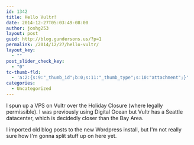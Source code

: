 ```yaml
---
id: 1342
title: Hello Vultr!
date: 2014-12-27T05:03:49-08:00
author: joshg253
layout: post
guid: http://blog.gundersons.us/?p=1
permalink: /2014/12/27/hello-vultr/
layout_key:
  - ""
post_slider_check_key:
  - "0"
tc-thumb-fld:
  - 'a:2:{s:9:"_thumb_id";b:0;s:11:"_thumb_type";s:10:"attachment";}'
categories:
  - Uncategorized
---
```

I spun up a VPS on Vultr over the Holiday Closure (where legally permissible). I was previously using Digital Ocean but Vultr has a Seattle datacenter, which is decidedly closer than the Bay Area.

I imported old blog posts to the new Wordpress install, but I'm not really sure how I'm gonna split stuff up on here yet.